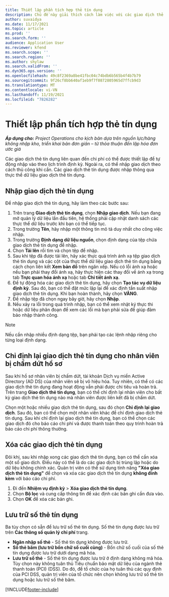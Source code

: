 ```yaml
---
title: Thiết lập phần tích hợp thẻ tín dụng
description: Chủ đề này giải thích cách làm việc với các giao dịch thẻ tín dụng liên quan đến chi phí.
author: suvaidya
ms.date: 11/17/2021
ms.topic: article
ms.prod: ''
ms.search.form: ''
audience: Application User
ms.reviewer: kfend
ms.search.scope: ''
ms.search.region: ''
ms.author: shylaw
ms.search.validFrom: ''
ms.dyn365.ops.version: ''
ms.openlocfilehash: 49c8f2369a8be41fbc04c74bdb6b565b4f4b7b79
ms.sourcegitcommit: 9f26cf8bb640af1eb9f7f0872805965d7ffcb9d3
ms.translationtype: MT
ms.contentlocale: vi-VN
ms.lasthandoff: 11/19/2021
ms.locfileid: "7826282"
---
```

# <a name="set-up-credit-card-integration"></a>Thiết lập phần tích hợp thẻ tín dụng

_**Áp dụng cho:** Project Operations cho kịch bản dựa trên nguồn lực/hàng không nhập kho, triển khai bản đơn giản – từ thỏa thuận đến lập hóa đơn ước giá_

Các giao dịch thẻ tín dụng liên quan đến chi phí có thể được thiết lập để tự động nhập vào theo lịch trình định kỳ. Ngoài ra, có thể nhập giao dịch theo cách thủ công khi cần. Các giao dịch thẻ tín dụng được nhập thông qua thực thể dữ liệu giao dịch thẻ tín dụng.

## <a name="import-credit-card-transactions"></a>Nhập giao dịch thẻ tín dụng

Để nhập giao dịch thẻ tín dụng, hãy làm theo các bước sau:

1. Trên trang **Giao dịch thẻ tín dụng**, chọn **Nhập giao dịch**. Nếu bạn đang mở quản lý dữ liệu lần đầu tiên, hệ thống phải cập nhật danh sách các thực thể dữ liệu trước khi bạn có thể tiếp tục.
2. Trong trường **Tên**, hãy nhập một thông tin mô tả duy nhất cho công việc nhập.
3. Trong trường **Định dạng dữ liệu nguồn**, chọn định dạng của tệp chứa giao dịch thẻ tín dụng để nhập.
4. Chọn **Tải lên** rồi tìm và chọn tệp để nhập.
5. Sau khi tệp đã được tải lên, hãy xác thực quá trình ánh xạ tệp giao dịch thẻ tín dụng và các cột của thực thể dữ liệu giao dịch thẻ tín dụng bằng cách chọn liên kết **Xem bản đồ** trên ngăn xếp. Nếu có lỗi ánh xạ hoặc nếu bạn phải thay đổi ánh xạ, hãy thực hiện các thay đổi về ánh xạ trong tab **Trực quan hóa ánh xạ** hoặc tab **Chi tiết ánh xạ**.
6. Để tự động hóa các giao dịch thẻ tín dụng, hãy chọn **Tạo tác vụ dữ liệu định kỳ**. Sau đó, bạn có thể đặt mức lặp lại để xác định tần suất nhập giao dịch thẻ tín dụng. Khi bạn hoàn thành, hãy chọn **VÂNG**.
7. Để nhập tệp đã chọn ngay bây giờ, hãy chọn **Nhập**.
8. Nếu xảy ra lỗi trong quá trình nhập, bạn có thể xem nhật ký thực thi hoặc dữ liệu phân đoạn để xem các lỗi mà bạn phải sửa để giúp đảm bảo nhập thành công.

> [!NOTE]
> Nếu cần nhập nhiều định dạng tệp, bạn phải tạo các lệnh nhập riêng cho từng loại định dạng.

## <a name="reassign-the-credit-card-transactions-for-terminated-employees"></a>Chỉ định lại giao dịch thẻ tín dụng cho nhân viên bị chấm dứt hồ sơ

Sau khi hồ sơ nhân viên bị chấm dứt, tài khoản Dịch vụ miền Active Directory (AD DS) của nhân viên sẽ bị vô hiệu hóa. Tuy nhiên, có thể có các giao dịch thẻ tín dụng đang hoạt động vẫn phải được chi tiêu và hoàn trả. Trên trang **Giao dịch thẻ tín dụng**, bạn có thể chỉ định lại nhân viên cho bất kỳ giao dịch thẻ tín dụng nào mà nhân viên được liên kết đã bị chấm dứt.

Chọn một hoặc nhiều giao dịch thẻ tín dụng, sau đó chọn **Chỉ định lại giao dịch**. Sau đó, bạn có thể chọn một nhân viên khác để chỉ định giao dịch thẻ tín dụng. Sau khi chỉ định lại giao dịch thẻ tín dụng, bạn có thể chọn các giao dịch đó cho báo cáo chi phí và được thanh toán theo quy trình hoàn trả báo cáo chi phí thông thường.

## <a name="delete-credit-card-transactions"></a>Xóa các giao dịch thẻ tín dụng 

Đôi khi, sau khi nhập xong các giao dịch thẻ tín dụng, bạn có thể cần xóa một số giao dịch. Điều này có thể là do các giao dịch bị trùng lặp hoặc do dữ liệu không chính xác. Quản trị viên có thể sử dụng tính năng **"Xóa giao dịch thẻ tín dụng"** để chọn và xóa các giao dịch thẻ tín dụng **không đính kèm** với báo cáo chi phí. 

1. Đi đến **Nhiệm vụ định kỳ** > **Xóa giao dịch thẻ tín dụng**.
2. Chọn **Bộ lọc** và cung cấp thông tin để xác định các bản ghi cần đưa vào.
3. Chọn **OK** để xóa các bản ghi. 

## <a name="storing-credit-card-numbers"></a>Lưu trữ số thẻ tín dụng

Ba tùy chọn có sẵn để lưu trữ số thẻ tín dụng. Số thẻ tín dụng được lưu trữ trên **Các thông số quản lý chi phí** trang.

- **Ngăn nhập số thẻ** - Số thẻ tín dụng không được lưu trữ.
- **Số thẻ băm (lưu trữ bốn chữ số cuối cùng)** - Bốn chữ số cuối của số thẻ tín dụng được lưu trữ dưới dạng mã hóa.
- **Lưu trữ số thẻ** - Số thẻ tín dụng được lưu trữ ở định dạng không mã hóa. Tùy chọn này không tuân thủ Tiêu chuẩn bảo mật dữ liệu của ngành thẻ thanh toán (PCI) (DSS). Do đó, để tổ chức của họ tuân thủ các quy định của PCI DSS, quản trị viên của tổ chức nên chọn không lưu trữ số thẻ tín dụng hoặc lưu trữ số thẻ băm.

[!INCLUDE[footer-include](../includes/footer-banner.md)]
